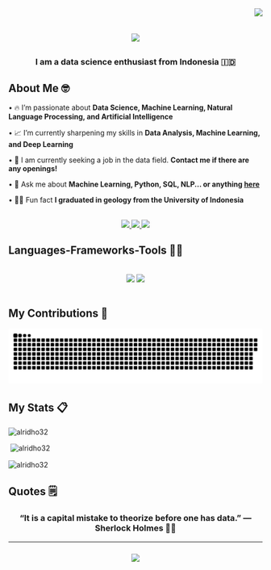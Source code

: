 <img align="right" src="https://visitor-badge.laobi.icu/badge?page_id=alridho32.alridho32&left_color=red&right_color=green" />

<h1 align="center">
    <img src="https://readme-typing-svg.herokuapp.com/?font=Fredoka+One&color=DC143C&size=50&center=true&vCenter=true&width=1000&height=70&duration=5000&lines=Hi+There!+👋;+My+Name+is+Alridho;+Nice+to+Meet+You!;" />
</h1>

<h3 align="center">I am a data science enthusiast from Indonesia 🇮🇩</h3>

<h2 align="left">About Me 🤓</h2>
<div align="left">

• 🔥 I’m passionate about **Data Science, Machine Learning, Natural Language Processing, and Artificial Intelligence**

• 📈 I’m currently sharpening my skills in **Data Analysis, Machine Learning, and Deep Learning**

• 💼 I am currently seeking a job in the data field. **Contact me if there are any openings!**

• 💬 Ask me about **Machine Learning, Python, SQL, NLP... or anything [here](https://github.com/alridho32/alridho32/issues)**

• 👨‍🎓 Fun fact **I graduated in geology from the University of Indonesia**

 </div>
 <br>
<div align="center"> 
  <a href="mailto:alridhowork@gmail.com">
    <img src="https://img.shields.io/badge/Gmail-333333?style=for-the-badge&logo=gmail&logoColor=red" />
  </a>
  <a href="https://www.linkedin.com/in/alridho32/" target="_blank">
    <img src="https://img.shields.io/badge/LinkedIn-0077B5?style=for-the-badge&logo=linkedin&logoColor=white" target="_blank" />
  </a>
  <a href="https://public.tableau.com/app/profile/achmed.alridho.zulkarnaen/vizzes" target="_blank">
     <img src="https://img.shields.io/badge/Tableau-E97627?style=for-the-badge&logo=Tableau&logoColor=white" target="_blank" /> <!-- sqlite, safari, google-chrome are other good icon options -->
  </a>
</div>

<h2 align="left">Languages-Frameworks-Tools 🧑‍💻</h2>
<br/>
<div align="center">
    <img src="https://skillicons.dev/icons?i=vscode,github,git,docker" />
    <img src="https://skillicons.dev/icons?i=python,mongodb,postgres,sklearn,selenium,tensorflow" /><br>
</div>

<br/>

<div align="left">
  <h2>My Contributions 🐍</h2>
  <img alt="snake eating my contributions" src="https://raw.githubusercontent.com/alridho32/alridho32/output/github-contribution-grid-snake.svg" />
  
  <br/>

<h2 align="left">My Stats 📋</h2>
<p><img align="center" src="https://github-readme-stats.vercel.app/api/top-langs?username=alridho32&show_icons=true&locale=en&layout=compact" alt="alridho32" /></p>
<p>&nbsp;<img align="center" src="https://github-readme-stats.vercel.app/api?username=alridho32&show_icons=true&locale=en" alt="alridho32" /></p>
<p><img align="center" src="https://github-readme-streak-stats.herokuapp.com/?user=alridho32&" alt="alridho32" /></p>
</div>

<h2 align="left">Quotes 🗒️</h2>
<h3 align="center">“It is a capital mistake to theorize before one has data.” — Sherlock Holmes 🕵🏻</h3>

<hr>
<h3 align="center">
    <img src="https://readme-typing-svg.herokuapp.com/?font=Righteous&color=DC143C&size=50&center=true&vCenter=true&width=1000&height=70&duration=5000&lines=Thanks+for+visiting!+👊;+Contact+me+on+Linkedin+anytime!;+See+Ya!;" />
</h3>
